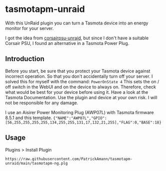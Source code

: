 # tasmotapm-unraid

With this UnRaid plugin you can turn a Tasmota device into an energy monitor for your server.

I got the idea from [corsairpsu-unraid](https://github.com/CyanLabs/corsairpsu-unraid), but since I don't have a suitable Corsair PSU, I found an alternative in a Tasmota Power Plug.

## Introduction

Before you start, be sure that you protect your Tasmota device against incorrect operation. So that you don't accidentally turn off your server. I solved this for myself with the command: `PowerOnState 4` This sets the on / off switch in the WebUI and on the device to always on. Therefore, check what would be best for your device before using it. Have a look at the Tasmota Documentation. Use the plugin and device at your own risk. I will not be responsible for any damage.

I use an Aisirer Power Monitoring Plug (AWP07L) with Tasmota firmware 8.5.1 and this template. 
`{"NAME":"AWP07L","GPIO":[56,255,255,255,255,134,255,255,131,17,132,21,255],"FLAG":0,"BASE":18}`

## Usage

Plugins > Install Plugin
```
https://raw.githubusercontent.com/PatrickAmann/tasmotapm-unraid/main/tasmotapm-ng.plg
```
